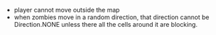 - player cannot move outside the map
- when zombies move in a random direction, that direction cannot be
  Direction.NONE unless there all the cells around it are blocking.